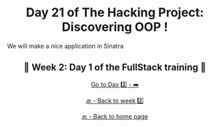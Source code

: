 <h1 align="center">Day 21 of The Hacking Project: Discovering OOP !</h1>

We will make a nice application in Sinatra

<h2 align="center">🎉 Week 2: Day 1 of the FullStack training 🎉</h2>

<div align="center">
  
  [Go to Day 2️⃣ - ➡️](https://github.com/BenjaminCharmes/THP_FullStack/tree/main/Week_1/Day_2)

</div>

<div align="center">

  [🔙 - Back to week 2️⃣](https://github.com/BenjaminCharmes/THP_FullStack/tree/main/Week_2)

  [🔙 - Back to home page](https://github.com/BenjaminCharmes/THP_FullStack)

</div>
